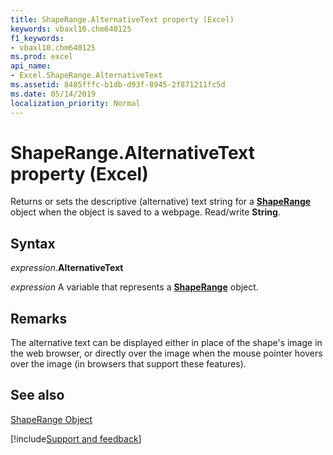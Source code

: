 ```yaml
---
title: ShapeRange.AlternativeText property (Excel)
keywords: vbaxl10.chm640125
f1_keywords:
- vbaxl10.chm640125
ms.prod: excel
api_name:
- Excel.ShapeRange.AlternativeText
ms.assetid: 8485fffc-b1db-d93f-8945-2f871211fc5d
ms.date: 05/14/2019
localization_priority: Normal
---
```



# ShapeRange.AlternativeText property (Excel)

Returns or sets the descriptive (alternative) text string for a **[ShapeRange](Excel.ShapeRange.md)** object when the object is saved to a webpage. Read/write **String**.


## Syntax

_expression_.**AlternativeText**

_expression_ A variable that represents a **[ShapeRange](Excel.shaperange.md)** object.


## Remarks

The alternative text can be displayed either in place of the shape's image in the web browser, or directly over the image when the mouse pointer hovers over the image (in browsers that support these features).


## See also


[ShapeRange Object](Excel.ShapeRange.md)

[!include[Support and feedback](~/includes/feedback-boilerplate.md)]